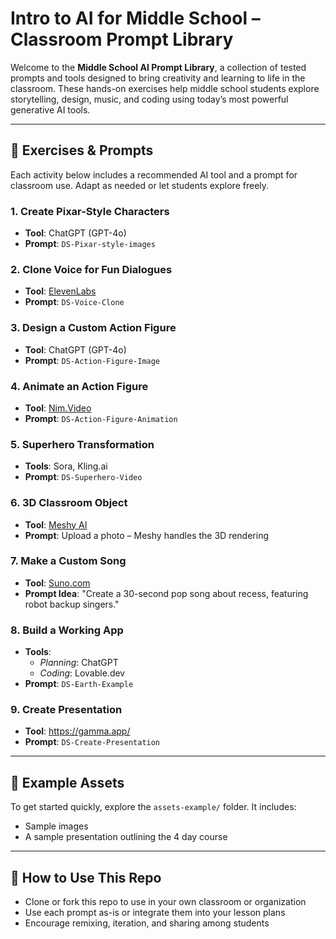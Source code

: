 # Intro to AI for Middle School – Classroom Prompt Library

Welcome to the **Middle School AI Prompt Library**, a collection of tested prompts and tools designed to bring creativity and learning to life in the classroom. These hands-on exercises help middle school students explore storytelling, design, music, and coding using today’s most powerful generative AI tools.

---

## 🚀 Exercises & Prompts

Each activity below includes a recommended AI tool and a prompt for classroom use. Adapt as needed or let students explore freely.

### 1. Create Pixar-Style Characters
- **Tool**: ChatGPT (GPT-4o)
- **Prompt**: `DS-Pixar-style-images`

### 2. Clone Voice for Fun Dialogues
- **Tool**: [ElevenLabs](https://elevenlabs.io/)
- **Prompt**: `DS-Voice-Clone`

### 3. Design a Custom Action Figure
- **Tool**: ChatGPT (GPT-4o) 
- **Prompt**: `DS-Action-Figure-Image`

### 4. Animate an Action Figure
- **Tool**: [Nim.Video](https://nim.video/explore)
- **Prompt**: `DS-Action-Figure-Animation`

### 5. Superhero Transformation
- **Tools**: Sora, Kling.ai
- **Prompt**: `DS-Superhero-Video`

### 6. 3D Classroom Object
- **Tool**: [Meshy AI](https://www.meshy.ai/discover) 
- **Prompt**: Upload a photo – Meshy handles the 3D rendering

### 7. Make a Custom Song
- **Tool**: [Suno.com](https://suno.com/)
- **Prompt Idea**: "Create a 30-second pop song about recess, featuring robot backup singers."

### 8. Build a Working App
- **Tools**:  
  - *Planning*: ChatGPT  
  - *Coding*: Lovable.dev  
- **Prompt**: `DS-Earth-Example`

### 9. Create Presentation
- **Tool**:  https://gamma.app/
- **Prompt**: `DS-Create-Presentation`

---
## 📁 Example Assets

To get started quickly, explore the `assets-example/` folder. It includes:

- Sample images   
- A sample presentation outlining the 4 day course  

---

## 🧠 How to Use This Repo

- Clone or fork this repo to use in your own classroom or organization
- Use each prompt as-is or integrate them into your lesson plans
- Encourage remixing, iteration, and sharing among students


